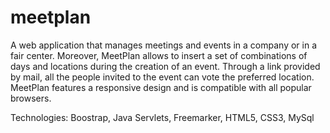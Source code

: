 # meetplan

A web application that manages meetings and events in a company or in a fair center. Moreover, MeetPlan allows to insert a set of combinations of days and locations during the creation of an event. Through a link provided by mail, all the people invited to the event can vote the preferred location. MeetPlan features a responsive design and is compatible with all popular browsers.

Technologies: Boostrap, Java Servlets, Freemarker, HTML5, CSS3, MySql
